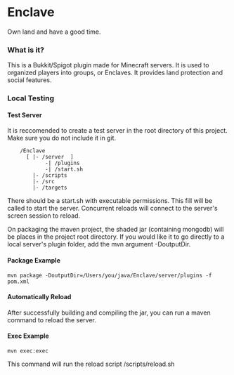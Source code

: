# Enclave

Own land and have a good time.

### What is it?

This is a Bukkit/Spigot plugin made for Minecraft servers. It is used to organized players into groups, or Enclaves. It
provides land protection and social features.

### Local Testing

#### Test Server

It is reccomended to create a test server in the root directory of this project. Make sure you do not include it in git.

```
    /Enclave
      [ |- /server  ]
            -| /plugins
            -| /start.sh
        |- /scripts
        |- /src
        |- /targets
```

There should be a start.sh with executable permissions. This fill will be called to start the server. Concurrent reloads
will connect to the server's screen session to reload.

On packaging the maven project, the shaded jar (containing mongodb) will be places in the project root directory. If you
would like it to go directly to a local server's plugin folder, add the mvn argument -DoutputDir.

#### Package Example

`mvn package -DoutputDir=/Users/you/java/Enclave/server/plugins -f pom.xml`

#### Automatically Reload

After successfully building and compiling the jar, you can run a maven command to reload the server.

#### Exec Example

`mvn exec:exec`

This command will run the reload script /scripts/reload.sh